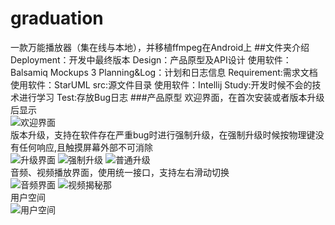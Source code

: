 # graduation
一款万能播放器（集在线与本地），并移植ffmpeg在Android上
##文件夹介绍
	Deployment：开发中最终版本
	Design：产品原型及API设计 使用软件：Balsamiq Mockups 3
	Planning&Log：计划和日志信息
	Requirement:需求文档	使用软件：StarUML
	src:源文件目录	使用软件：Intellij
	Study:开发时候不会的技术进行学习
	Test:存放Bug日志
###产品原型
欢迎界面，在首次安装或者版本升级后显示<br>
![欢迎界面](https://raw.githubusercontent.com/shenyupeng/graduation/master/Design/prototype/image1.png)<br>
版本升级，支持在软件存在严重bug时进行强制升级，在强制升级时候按物理键没有任何响应,且触摸屏幕外部不可消除<br>
![升级界面](https://raw.githubusercontent.com/shenyupeng/graduation/master/Design/prototype/image2.png)
![强制升级](https://raw.githubusercontent.com/shenyupeng/graduation/master/Design/prototype/image3.png)
![普通升级](https://raw.githubusercontent.com/shenyupeng/graduation/master/Design/prototype/image4.png)<br>
音频、视频播放界面，使用统一接口，支持左右滑动切换<br>
![音频界面](https://raw.githubusercontent.com/shenyupeng/graduation/master/Design/prototype/image5.png)
![视频揭秘那](https://raw.githubusercontent.com/shenyupeng/graduation/master/Design/prototype/image6.png)<br>
用户空间<br>
![用户空间](https://raw.githubusercontent.com/shenyupeng/graduation/master/Design/prototype/image7.png)
